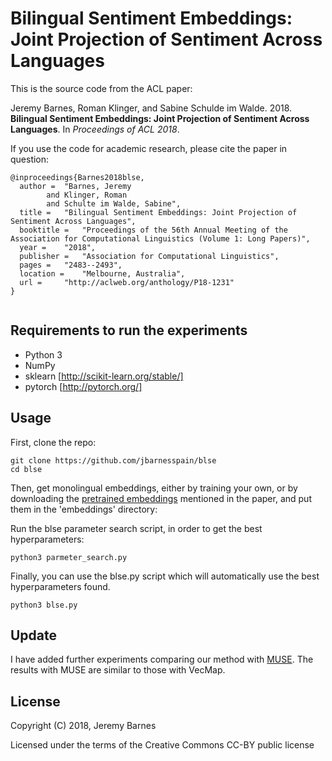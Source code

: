 Bilingual Sentiment Embeddings: Joint Projection of Sentiment Across Languages
==============

This is the source code from the ACL paper:

Jeremy Barnes, Roman Klinger, and Sabine Schulde im Walde. 2018. **Bilingual Sentiment Embeddings: Joint Projection of Sentiment Across Languages**. In *Proceedings of ACL 2018*.


If you use the code for academic research, please cite the paper in question:
```
@inproceedings{Barnes2018blse,
  author = 	"Barnes, Jeremy
		and Klinger, Roman
		and Schulte im Walde, Sabine",
  title = 	"Bilingual Sentiment Embeddings: Joint Projection of Sentiment Across Languages",
  booktitle = 	"Proceedings of the 56th Annual Meeting of the Association for Computational Linguistics (Volume 1: Long Papers)",
  year = 	"2018",
  publisher = 	"Association for Computational Linguistics",
  pages = 	"2483--2493",
  location = 	"Melbourne, Australia",
  url = 	"http://aclweb.org/anthology/P18-1231"
}


```


Requirements to run the experiments
--------
- Python 3
- NumPy
- sklearn [http://scikit-learn.org/stable/]
- pytorch [http://pytorch.org/]



Usage
--------

First, clone the repo:

```
git clone https://github.com/jbarnesspain/blse
cd blse
```


Then, get monolingual embeddings, either by training your own,
or by downloading the [pretrained embeddings](https://drive.google.com/open?id=1GpyF2h0j8K5TKT7y7Aj0OyPgpFc8pMNS) mentioned in the paper,
and put them in the 'embeddings' directory:


Run the blse parameter search script, in order to get the best hyperparameters:

```
python3 parmeter_search.py
```

Finally, you can use the blse.py script which will automatically use the best hyperparameters found.

```
python3 blse.py
``` 

Update
-------

I have added further experiments comparing our method with [MUSE](https://github.com/facebookresearch/MUSE). The results
with MUSE are similar to those with VecMap.


License
-------

Copyright (C) 2018, Jeremy Barnes

Licensed under the terms of the Creative Commons CC-BY public license
